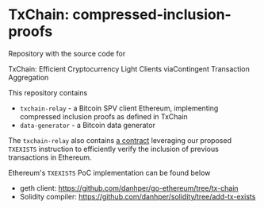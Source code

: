 # TxChain: compressed-inclusion-proofs

Repository with the source code for

TxChain: Efficient Cryptocurrency Light Clients viaContingent Transaction Aggregation

This repository contains

* `txchain-relay` - a Bitcoin SPV client Ethereum, implementing compressed inclusion proofs as defined in TxChain
* `data-generator` - a Bitcoin data generator

The `txchain-relay` also contains [a contract](./txchain-relay/contracts/TxChecker.sol) leveraging our proposed `TXEXISTS` instruction to efficiently verify the inclusion of previous transactions in Ethereum.

Ethereum's `TXEXISTS` PoC implementation can be found below

* geth client: https://github.com/danhper/go-ethereum/tree/tx-chain
* Solidity compiler: https://github.com/danhper/solidity/tree/add-tx-exists
